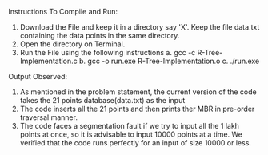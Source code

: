 Instructions To Compile and Run:
1. Download the File and keep it in a directory say 'X'. Keep the file data.txt containing the data points in the same directory.
2. Open the directory on Terminal.
3. Run the File using the following instructions
    a. gcc -c R-Tree-Implementation.c
    b. gcc -o run.exe R-Tree-Implementation.o
    c. ./run.exe

Output Observed:
1. As mentioned in the problem statement, the current version of the code takes the 21 points database(data.txt) as the input
2. The code inserts all the 21 points and then prints ther MBR in pre-order traversal manner.
3. The code faces a segmentation fault if we try to input all the 1 lakh points at once, so it is advisable to input 10000 points at a time. We verified that the code runs perfectly for an input of size 10000 or less.
